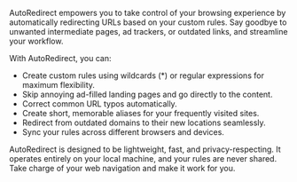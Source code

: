 AutoRedirect empowers you to take control of your browsing experience by automatically redirecting URLs based on your custom rules. Say goodbye to unwanted intermediate pages, ad trackers, or outdated links, and streamline your workflow.

With AutoRedirect, you can:
- Create custom rules using wildcards (*) or regular expressions for maximum flexibility.
- Skip annoying ad-filled landing pages and go directly to the content.
- Correct common URL typos automatically.
- Create short, memorable aliases for your frequently visited sites.
- Redirect from outdated domains to their new locations seamlessly.
- Sync your rules across different browsers and devices.

AutoRedirect is designed to be lightweight, fast, and privacy-respecting. It operates entirely on your local machine, and your rules are never shared. Take charge of your web navigation and make it work for you. 
